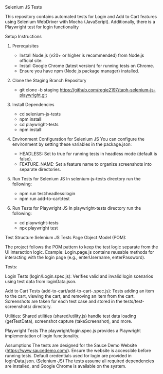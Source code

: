 Selenium JS Tests

This repository contains automated tests for Login and Add to Cart features using Selenium WebDriver with Mocha (JavaScript). Additionally, there is a Playwright test for login functionality



Setup Instructions
1. Prerequisites
    - Install Node.js (v20+ or higher is recommended) from Node.js official site.
    - Install Google Chrome (latest version) for running tests on Chrome.
    - Ensure you have npm (Node.js package manager) installed.

2. Clone the Staging Branch Repository
    - git clone -b staging https://github.com/regie2197/taph-selenium-js-playwright.git


3. Install Dependencies
    - cd selenium-js-tests
    - npm install
    - cd playwright-tests
    - npm install

4. Environment Configuration for Selenium JS 
    You can configure the environment by setting these variables in the package.json:

    - HEADLESS: Set to true for running tests in headless mode (default is false).
    - FEATURE_NAME: Set a feature name to organize screenshots into separate directories.

5. Run Tests for Selenium JS 
    In selenium-js-tests directory run the following: 
    - npm run test:headless:login
    - npm run add-to-cart:test

6. Run Tests for Playwright JS
    In playwright-tests directory run the following: 
    - cd playwright-tests
    - npx playwright test

Test Structure
Selenium JS Tests
Page Object Model (POM):

The project follows the POM pattern to keep the test logic separate from the UI interaction logic.
Example: Login.page.js contains reusable methods for interacting with the login page (e.g., enterUsername, enterPassword).

Tests:

Login Tests (login/Login.spec.js):
Verifies valid and invalid login scenarios using test data from loginData.json.

Add to Cart Tests (add-to-cart/add-to-cart-.spec.js):
Tests adding an item to the cart, viewing the cart, and removing an item from the cart.
Screenshots are taken for each test case and stored in the tests/test-screenshots/ directory.

Utilities:
Shared utilities (shared/utility.js) handle test data loading (getTestData), screenshot capture (takeScreenshot), and more.

Playwright Tests
The playwright/login.spec.js provides a Playwright implementation of login functionality.


Assumptions
The tests are designed for the Sauce Demo Website (https://www.saucedemo.com/).
Ensure the website is accessible before running tests.
Default credentials used for login are provided in loginData.json. (Selenium JS)
The tests assume all required dependencies are installed, and Google Chrome is available on the system.